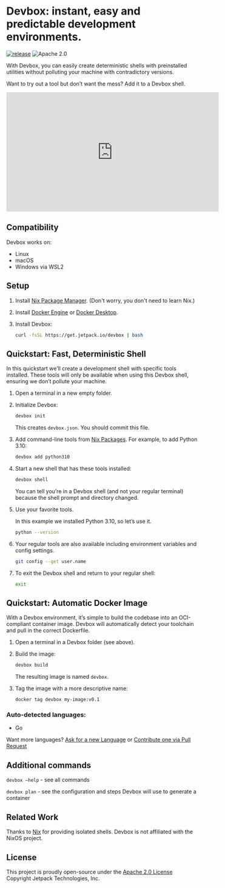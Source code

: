 # Devbox: instant, easy and predictable development environments.

[![release](https://github.com/jetpack-io/devbox/actions/workflows/release.yml/badge.svg)](https://github.com/jetpack-io/devbox/actions/workflows/release.yml)
![Apache 2.0](https://img.shields.io/github/license/jetpack-io/devbox)

With Devbox, you can easily create deterministic shells with preinstalled utilities without polluting your machine with contradictory versions.

Want to try out a tool but don’t want the mess? Add it to a Devbox shell.

<iframe width="560" height="315" src="https://www.youtube.com/embed/WMBaXQZmDoA" title="YouTube video player" frameborder="0" allow="accelerometer; autoplay; clipboard-write; encrypted-media; gyroscope; picture-in-picture" allowfullscreen></iframe>

## Compatibility

Devbox works on:

- Linux
- macOS
- Windows via WSL2


## Setup

1. Install [Nix Package Manager](https://nixos.org/download.html). (Don't worry, you don't need to learn Nix.)

2. Install [Docker Engine](https://docs.docker.com/engine/install/) or [Docker Desktop](https://www.docker.com/get-started/).

3. Install Devbox:

   ```sh
   curl -fsSL https://get.jetpack.io/devbox | bash
   ```


## Quickstart: Fast, Deterministic Shell

In this quickstart we’ll create a development shell with specific tools installed. These tools will only be available when using this Devbox shell, ensuring we don’t pollute your machine.

1. Open a terminal in a new empty folder.

2. Initialize Devbox:

   ```bash
   devbox init
   ```

   This creates `devbox.json`. You should commit this file.

3. Add command-line tools from [Nix Packages](https://search.nixos.org/packages). For example, to add Python 3.10:

   ```bash
   devbox add python310
   ```

4. Start a new shell that has these tools installed:

   ```bash
   devbox shell
   ```

   You can tell you’re in a Devbox shell (and not your regular terminal) because the shell prompt and directory changed.

5. Use your favorite tools.

   In this example we installed Python 3.10, so let’s use it.

   ```bash
   python --version
   ```

6. Your regular tools are also available including environment variables and config settings.

   ```bash
   git config --get user.name
   ```

7. To exit the Devbox shell and return to your regular shell:

   ```bash
   exit
   ```


## Quickstart: Automatic Docker Image

With a Devbox environment, it’s simple to build the codebase into an OCI-compliant container image. Devbox will automatically detect your toolchain and pull in the correct Dockerfile.

1. Open a terminal in a Devbox folder (see above).

2. Build the image:

   ```bash
   devbox build
   ```

   The resulting image is named `devbox`.

3. Tag the image with a more descriptive name:

   ```
   docker tag devbox my-image:v0.1
   ```

### Auto-detected languages:

- Go

Want more languages? [Ask for a new Language](https://jetpack-io.canny.io/devbox) or [Contribute one via Pull Request](https://github.com/jetpack-io/devbox/tree/main/tmpl)


## Additional commands

`devbox –help` - see all commands

`devbox plan` - see the configuration and steps Devbox will use to generate a container


## Related Work

Thanks to [Nix](https://nixos.org/) for providing isolated shells. Devbox is not affiliated with the NixOS project.


## License

This project is proudly open-source under the [Apache 2.0 License](https://github.com/jetpack-io/devbox/blob/main/LICENSE) Copyright Jetpack Technologies, Inc.
